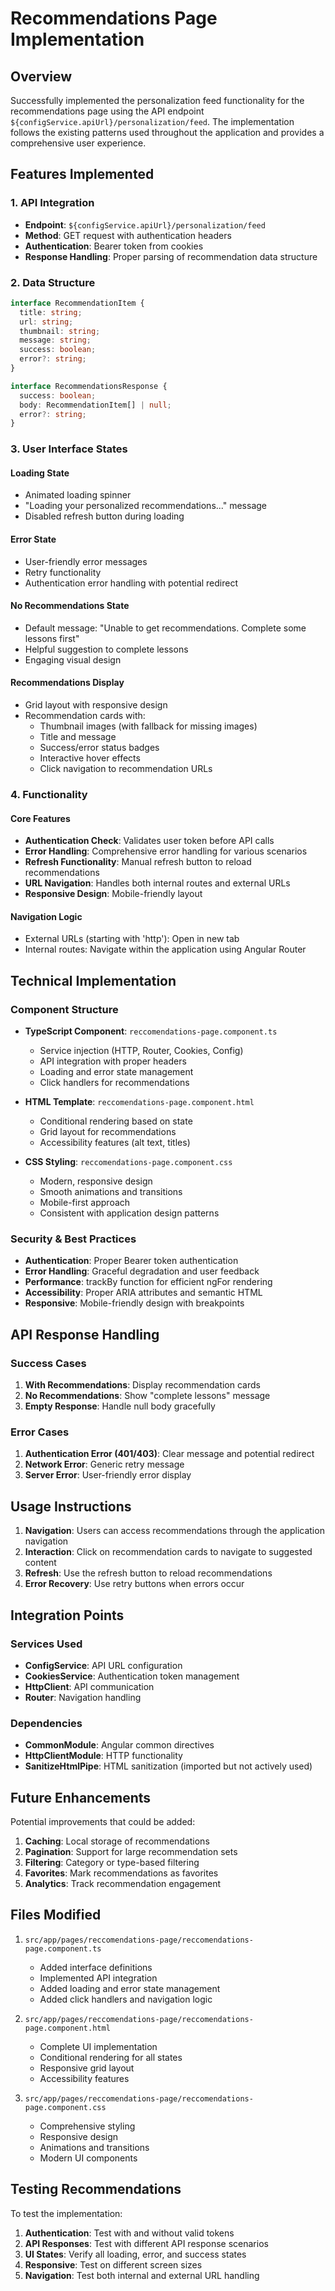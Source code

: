 # Recommendations Page Implementation

## Overview
Successfully implemented the personalization feed functionality for the recommendations page using the API endpoint `${configService.apiUrl}/personalization/feed`. The implementation follows the existing patterns used throughout the application and provides a comprehensive user experience.

## Features Implemented

### 1. API Integration
- **Endpoint**: `${configService.apiUrl}/personalization/feed`
- **Method**: GET request with authentication headers
- **Authentication**: Bearer token from cookies
- **Response Handling**: Proper parsing of recommendation data structure

### 2. Data Structure
```typescript
interface RecommendationItem {
  title: string;
  url: string;
  thumbnail: string;
  message: string;
  success: boolean;
  error?: string;
}

interface RecommendationsResponse {
  success: boolean;
  body: RecommendationItem[] | null;
  error?: string;
}
```

### 3. User Interface States

#### Loading State
- Animated loading spinner
- "Loading your personalized recommendations..." message
- Disabled refresh button during loading

#### Error State
- User-friendly error messages
- Retry functionality
- Authentication error handling with potential redirect

#### No Recommendations State
- Default message: "Unable to get recommendations. Complete some lessons first"
- Helpful suggestion to complete lessons
- Engaging visual design

#### Recommendations Display
- Grid layout with responsive design
- Recommendation cards with:
  - Thumbnail images (with fallback for missing images)
  - Title and message
  - Success/error status badges
  - Interactive hover effects
  - Click navigation to recommendation URLs

### 4. Functionality

#### Core Features
- **Authentication Check**: Validates user token before API calls
- **Error Handling**: Comprehensive error handling for various scenarios
- **Refresh Functionality**: Manual refresh button to reload recommendations
- **URL Navigation**: Handles both internal routes and external URLs
- **Responsive Design**: Mobile-friendly layout

#### Navigation Logic
- External URLs (starting with 'http'): Open in new tab
- Internal routes: Navigate within the application using Angular Router

## Technical Implementation

### Component Structure
- **TypeScript Component**: `reccomendations-page.component.ts`
  - Service injection (HTTP, Router, Cookies, Config)
  - API integration with proper headers
  - Loading and error state management
  - Click handlers for recommendations

- **HTML Template**: `reccomendations-page.component.html`
  - Conditional rendering based on state
  - Grid layout for recommendations
  - Accessibility features (alt text, titles)

- **CSS Styling**: `reccomendations-page.component.css`
  - Modern, responsive design
  - Smooth animations and transitions
  - Mobile-first approach
  - Consistent with application design patterns

### Security & Best Practices
- **Authentication**: Proper Bearer token authentication
- **Error Handling**: Graceful degradation and user feedback
- **Performance**: trackBy function for efficient ngFor rendering
- **Accessibility**: Proper ARIA attributes and semantic HTML
- **Responsive**: Mobile-friendly design with breakpoints

## API Response Handling

### Success Cases
1. **With Recommendations**: Display recommendation cards
2. **No Recommendations**: Show "complete lessons" message
3. **Empty Response**: Handle null body gracefully

### Error Cases
1. **Authentication Error (401/403)**: Clear message and potential redirect
2. **Network Error**: Generic retry message
3. **Server Error**: User-friendly error display

## Usage Instructions

1. **Navigation**: Users can access recommendations through the application navigation
2. **Interaction**: Click on recommendation cards to navigate to suggested content
3. **Refresh**: Use the refresh button to reload recommendations
4. **Error Recovery**: Use retry buttons when errors occur

## Integration Points

### Services Used
- **ConfigService**: API URL configuration
- **CookiesService**: Authentication token management
- **HttpClient**: API communication
- **Router**: Navigation handling

### Dependencies
- **CommonModule**: Angular common directives
- **HttpClientModule**: HTTP functionality
- **SanitizeHtmlPipe**: HTML sanitization (imported but not actively used)

## Future Enhancements

Potential improvements that could be added:
1. **Caching**: Local storage of recommendations
2. **Pagination**: Support for large recommendation sets
3. **Filtering**: Category or type-based filtering
4. **Favorites**: Mark recommendations as favorites
5. **Analytics**: Track recommendation engagement

## Files Modified

1. `src/app/pages/reccomendations-page/reccomendations-page.component.ts`
   - Added interface definitions
   - Implemented API integration
   - Added loading and error state management
   - Added click handlers and navigation logic

2. `src/app/pages/reccomendations-page/reccomendations-page.component.html`
   - Complete UI implementation
   - Conditional rendering for all states
   - Responsive grid layout
   - Accessibility features

3. `src/app/pages/reccomendations-page/reccomendations-page.component.css`
   - Comprehensive styling
   - Responsive design
   - Animations and transitions
   - Modern UI components

## Testing Recommendations

To test the implementation:
1. **Authentication**: Test with and without valid tokens
2. **API Responses**: Test with different API response scenarios
3. **UI States**: Verify all loading, error, and success states
4. **Responsive**: Test on different screen sizes
5. **Navigation**: Test both internal and external URL handling
